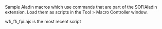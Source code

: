 Sample Aladin macros which use commands that are part of the SOFIAladin 
extension.  Load them as scripts in the Tool > Macro Controller window.

wfi_ffi_fpi.ajs is the most recent script